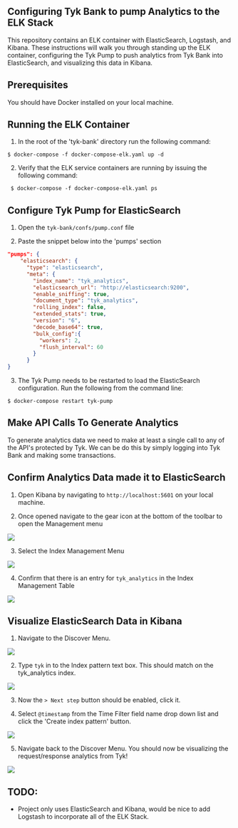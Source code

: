 ## Configuring Tyk Bank to pump Analytics to the ELK Stack

This repository contains an ELK container with ElasticSearch, Logstash, and Kibana.  These instructions will walk you through standing up the ELK container, configuring the Tyk Pump to push analytics from Tyk Bank into ElasticSearch, and visualizing this data in Kibana.


## Prerequisites

You should have Docker installed on your local machine.

## Running the ELK Container

1. In the root of the 'tyk-bank' directory run the following command:

`$ docker-compose -f docker-compose-elk.yaml up -d`

2. Verify that the ELK service containers are running by issuing the following command:

` $ docker-compose -f docker-compose-elk.yaml ps`

## Configure Tyk Pump for ElasticSearch

1.  Open the `tyk-bank/confs/pump.conf` file

2. Paste the snippet below into the 'pumps' section
```json
"pumps": {
    "elasticsearch": {
      "type": "elasticsearch",
      "meta": {
        "index_name": "tyk_analytics",
        "elasticsearch_url": "http://elasticsearch:9200",
        "enable_sniffing": true,
        "document_type": "tyk_analytics",
        "rolling_index": false,
        "extended_stats": true,
        "version": "6",
        "decode_base64": true,
        "bulk_config":{
          "workers": 2,
          "flush_interval": 60
        }
      }
}
```

3.  The Tyk Pump needs to be restarted to load the ElasticSearch configuration.  Run the following from the command line:

`$ docker-compose restart tyk-pump`

## Make API Calls To Generate Analytics
To generate analytics data we need to make at least a single call to any of the API's protected by Tyk. We can be do this by simply logging into Tyk Bank and making some transactions.


## Confirm Analytics Data made it to ElasticSearch

1. Open Kibana by navigating to `http://localhost:5601` on your local machine.

2. Once opened navigate to the gear icon at the bottom of the toolbar to open the Management menu
 
![](images/management.jpg)

3. Select the Index Management Menu

![](images/index_mgt.jpg)

4. Confirm that there is an entry for `tyk_analytics` in the Index Management Table

![](images/index_mgt_tbl.jpg)

## Visualize ElasticSearch Data in Kibana

1. Navigate to the Discover Menu. 

![](images/discover.jpg)

2. Type `tyk` in to the Index pattern text box.  This should match on the tyk_analytics index.  

![](images/index_pattern.jpg)

3. Now the ` > Next step ` button should be enabled, click it.

4. Select `@timestamp` from the Time Filter field name drop down list and click the 'Create index pattern' button.

![](images/timestamp.jpg)

5. Navigate back to the Discover Menu.  You should now be visualizing the request/response analytics from Tyk!
 
 
 ![](images/es_data.jpg)

## TODO:
- Project only uses ElasticSearch and Kibana, would be nice to add Logstash to incorporate all of the ELK Stack.
